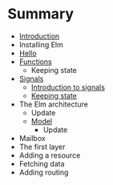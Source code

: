 # Summary

* [Introduction](README.md)
* Installing Elm
* [Hello](hello.md)
* [Functions](chapter1.md)
   * Keeping state
* [Signals](signals.md)
   * [Introduction to signals](signals/introduction.md)
   * [Keeping state](signals/keeping_state.md)
* The Elm architecture
   * Update
   * [Model](elm_arch/model.md)
       * Update
* Mailbox
* The first layer
* Adding a resource
* Fetching data
* Adding routing

